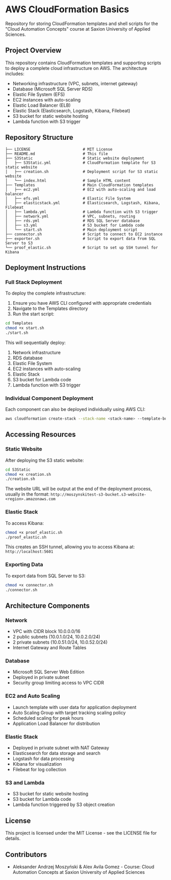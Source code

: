 # AWS CloudFormation Basics

Repository for storing CloudFormation templates and shell scripts for the "Cloud Automation Concepts" course at Saxion University of Applied Sciences.

## Project Overview

This repository contains CloudFormation templates and supporting scripts to deploy a complete cloud infrastructure on AWS. The architecture includes:

- Networking infrastructure (VPC, subnets, internet gateway)
- Database (Microsoft SQL Server RDS)
- Elastic File System (EFS)
- EC2 instances with auto-scaling
- Elastic Load Balancer (ELB)
- Elastic Stack (Elasticsearch, Logstash, Kibana, Filebeat)
- S3 bucket for static website hosting
- Lambda function with S3 trigger

## Repository Structure

```
├── LICENSE                       # MIT License
├── README.md                     # This file
├── S3Static                      # Static website deployment
│   ├── S3Static.yml              # CloudFormation template for S3 static website
│   ├── creation.sh               # Deployment script for S3 static website
│   └── index.html                # Sample HTML content
├── Templates                     # Main CloudFormation templates
│   ├── ec2.yml                   # EC2 with auto-scaling and load balancer
│   ├── efs.yml                   # Elastic File System
│   ├── elasticstack.yml          # Elasticsearch, Logstash, Kibana, Filebeat
│   ├── lambda.yml                # Lambda function with S3 trigger
│   ├── network.yml               # VPC, subnets, routing
│   ├── rds.yml                   # RDS SQL Server database
│   ├── s3.yml                    # S3 bucket for Lambda code
│   └── start.sh                  # Main deployment script
├── connector.sh                  # Script to connect to EC2 instance
├── exporter.sh                   # Script to export data from SQL Server to S3
└── proof_elastic.sh              # Script to set up SSH tunnel for Kibana
```

## Deployment Instructions

### Full Stack Deployment

To deploy the complete infrastructure:

1. Ensure you have AWS CLI configured with appropriate credentials
2. Navigate to the Templates directory
3. Run the start script:

```bash
cd Templates
chmod +x start.sh
./start.sh
```

This will sequentially deploy:
1. Network infrastructure
2. RDS database
3. Elastic File System
4. EC2 instances with auto-scaling
5. Elastic Stack
6. S3 bucket for Lambda code
7. Lambda function with S3 trigger

### Individual Component Deployment

Each component can also be deployed individually using AWS CLI:

```bash
aws cloudformation create-stack --stack-name <stack-name> --template-body file://<template-file>.yml
```

## Accessing Resources

### Static Website

After deploying the S3 static website:

```bash
cd S3Static
chmod +x creation.sh
./creation.sh
```

The website URL will be output at the end of the deployment process, usually in the format:
`http://moszynskitest-s3-bucket.s3-website-<region>.amazonaws.com`

### Elastic Stack

To access Kibana:

```bash
chmod +x proof_elastic.sh
./proof_elastic.sh
```

This creates an SSH tunnel, allowing you to access Kibana at: `http://localhost:5601`

### Exporting Data

To export data from SQL Server to S3:

```bash
chmod +x connector.sh
./connector.sh
```

## Architecture Components

### Network
- VPC with CIDR block 10.0.0.0/16
- 2 public subnets (10.0.1.0/24, 10.0.2.0/24)
- 2 private subnets (10.0.51.0/24, 10.0.52.0/24)
- Internet Gateway and Route Tables

### Database
- Microsoft SQL Server Web Edition
- Deployed in private subnet
- Security group limiting access to VPC CIDR

### EC2 and Auto Scaling
- Launch template with user data for application deployment
- Auto Scaling Group with target tracking scaling policy
- Scheduled scaling for peak hours
- Application Load Balancer for distribution

### Elastic Stack
- Deployed in private subnet with NAT Gateway
- Elasticsearch for data storage and search
- Logstash for data processing
- Kibana for visualization
- Filebeat for log collection

### S3 and Lambda
- S3 bucket for static website hosting
- S3 bucket for Lambda code
- Lambda function triggered by S3 object creation

## License

This project is licensed under the MIT License - see the LICENSE file for details.

## Contributors

- Aleksander Andrzej Moszyński & Alex Avila Gomez - Course: Cloud Automation Concepts at Saxion University of Applied Sciences
